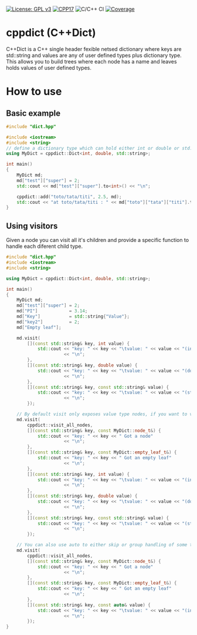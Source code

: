 [![License: GPL v3](https://img.shields.io/badge/License-GPLv3-blue.svg)](https://www.gnu.org/licenses/gpl-3.0)
[![CPP17](https://img.shields.io/badge/Language-C++17-blue.svg)]()
![C/C++ CI](https://github.com/LaboratoryOfPlasmaPhysics/cppdict/workflows/C/C++%20CI/badge.svg?branch=master)
[![Coverage](https://codecov.io/gh/LaboratoryOfPlasmaPhysics/cppdict/coverage.svg?branch=master)](https://codecov.io/gh/LaboratoryOfPlasmaPhysics/cppdict/branch/master)

# cppdict (C++Dict)

C++Dict is a C++ single header fexible netsed dictionary where keys are std::string and values are any of user defined types plus dictionary type.
This allows you to build trees where each node has a name and leaves holds values of user defined types.

# How to use

## Basic example
```C++
#include "dict.hpp"

#include <iostream>
#include <string>
// define a dictionary type which can hold either int or double or std::string
using MyDict = cppdict::Dict<int, double, std::string>;

int main()
{
    MyDict md;
    md["test"]["super"] = 2;
    std::cout << md["test"]["super"].to<int>() << "\n";

    cppdict::add("toto/tata/titi", 2.5, md);
    std::cout << "at toto/tata/titi : " << md["toto"]["tata"]["titi"].to<double>() << "\n";
}

```

## Using visitors
Given a node you can visit all it's children and provide a specific function to handle each diferent child type.

```C++
#include "dict.hpp"
#include <iostream>
#include <string>

using MyDict = cppdict::Dict<int, double, std::string>;

int main()
{
    MyDict md;
    md["test"]["super"] = 2;
    md["PI"]            = 3.14;
    md["Key"]           = std::string{"Value"};
    md["key2"]          = 2;
    md["Empty leaf"];

    md.visit(
        [](const std::string& key, int value) {
            std::cout << "key: " << key << "\tvalue: " << value << "(int)"
                      << "\n";
        },
        [](const std::string& key, double value) {
            std::cout << "key: " << key << "\tvalue: " << value << "(double)"
                      << "\n";
        },
        [](const std::string& key, const std::string& value) {
            std::cout << "key: " << key << "\tvalue: " << value << "(std::string)"
                      << "\n";
        });

    // By default visit only exposes value type nodes, if you want to visit also other node types:
    md.visit(
        cppdict::visit_all_nodes,
        [](const std::string& key, const MyDict::node_t&) {
            std::cout << "key: " << key << " Got a node"
                      << "\n";
        },
        [](const std::string& key, const MyDict::empty_leaf_t&) {
            std::cout << "key: " << key << " Got an empty leaf"
                      << "\n";
        },
        [](const std::string& key, int value) {
            std::cout << "key: " << key << "\tvalue: " << value << "(int)"
                      << "\n";
        },
        [](const std::string& key, double value) {
            std::cout << "key: " << key << "\tvalue: " << value << "(double)"
                      << "\n";
        },
        [](const std::string& key, const std::string& value) {
            std::cout << "key: " << key << "\tvalue: " << value << "(std::string)"
                      << "\n";
        });

    // You can also use auto to either skip or group handling of some types:
    md.visit(
        cppdict::visit_all_nodes,
        [](const std::string& key, const MyDict::node_t&) {
            std::cout << "key: " << key << " Got a node"
                      << "\n";
        },
        [](const std::string& key, const MyDict::empty_leaf_t&) {
            std::cout << "key: " << key << " Got an empty leaf"
                      << "\n";
        },
        [](const std::string& key, const auto& value) {
            std::cout << "key: " << key << "\tvalue: " << value << "(int|double|string)"
                      << "\n";
        });
}
```

